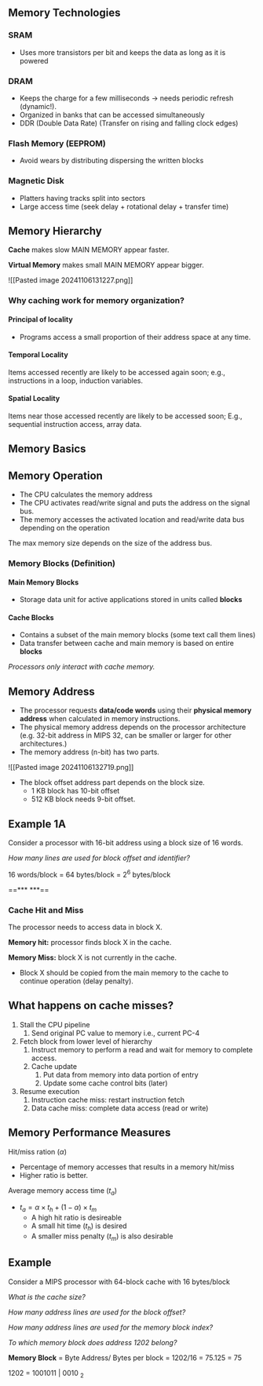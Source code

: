 ## Memory Technologies

### SRAM

- Uses more transistors per bit and keeps the data as long as it is powered

### DRAM

- Keeps the charge for a few milliseconds -> needs periodic refresh (dynamic!).
- Organized in banks that can be accessed simultaneously
- DDR (Double Data Rate) (Transfer on rising and falling clock edges)

### Flash Memory (EEPROM)

- Avoid wears by distributing dispersing the written blocks

### Magnetic Disk

- Platters having tracks split into sectors
- Large access time (seek delay + rotational delay + transfer time)

## Memory Hierarchy

**Cache** makes slow MAIN MEMORY appear faster.

**Virtual Memory** makes small MAIN MEMORY appear bigger.

![[Pasted image 20241106131227.png]]

### Why caching work for memory organization?

#### Principal of locality

- Programs access a small proportion of their address space at any time.
#### Temporal Locality

Items accessed recently are likely to be accessed again soon; e.g., instructions in a loop, induction variables.

#### Spatial Locality

Items near those accessed recently are likely to be accessed soon; E.g., sequential instruction access, array data.

## Memory Basics

## Memory Operation

- The CPU calculates the memory address
- The CPU activates read/write signal and puts the address on the signal bus.
- The memory accesses the activated location and read/write data bus depending on the operation

The max memory size depends on the size of the address bus.
### Memory Blocks (Definition)

#### Main Memory Blocks

- Storage data unit for active applications stored in units called **blocks**

#### Cache Blocks

- Contains a subset of the main memory blocks (some text call them lines)
- Data transfer between cache and main memory is based on entire **blocks**

*Processors only interact with cache memory.*

## Memory Address

- The processor requests **data/code words** using their **physical memory address** when calculated in memory instructions.
- The physical memory address depends on the processor architecture (e.g. 32-bit address in MIPS 32, can be smaller or larger for other architectures.)
- The memory address (n-bit) has two parts.

![[Pasted image 20241106132719.png]]

- The block offset address part depends on the block size.
	- 1 KB block has 10-bit offset
	- 512 KB block needs 9-bit offset.

## Example 1A

Consider a processor with 16-bit address using a block size of 16 words.

*How many lines are used for block offset and identifier?*

16 words/block = 64 bytes/block = $2^6$ bytes/block

==*** ***==

### Cache Hit and Miss

The processor needs to access data in block X.

**Memory hit:** processor finds block X in the cache.

**Memory Miss:** block X is not currently in the cache.
- Block X should be copied from the main memory to the cache to continue operation (delay penalty).

## What happens on cache misses?

1. Stall the CPU pipeline
	1. Send original PC value to memory i.e., current PC-4
2. Fetch block from lower level of hierarchy
	1. Instruct memory to perform a read and wait for memory to complete access.
	2. Cache update
		1. Put data from memory into data portion of entry
		2. Update some cache control bits (later)
3. Resume execution
	1. Instruction cache miss: restart instruction fetch
	2. Data cache miss: complete data access (read or write)

## Memory Performance Measures

Hit/miss ration ($\alpha$)

- Percentage of memory accesses that results in a memory hit/miss
- Higher ratio is better.

Average memory access time ($t_a$)

- $t_a = \alpha \times t_h + (1-\alpha) \times t_m$
	- A high hit ratio is desireable
	- A small hit time ($t_h$) is desired
	- A smaller miss penalty ($t_m$) is also desirable

## Example

Consider a MIPS processor with 64-block cache with 16 bytes/block

*What is the cache size?*

*How many address lines are used for the block offset?*

*How many address lines are used for the memory block index?*

*To which memory block does address 1202 belong?*

**Memory Block** = Byte Address/ Bytes per block
= 1202/16 = 75.125 = 75

1202 = 1001011 | 0010 $_2$

